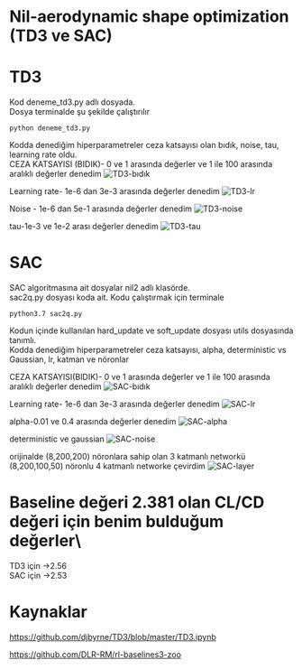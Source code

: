 # Nil-aerodynamic shape optimization (TD3 ve SAC)
# TD3
Kod deneme_td3.py adlı dosyada.\
Dosya terminalde şu şekilde çalıştırılır
```
python deneme_td3.py
```
Kodda denediğim hiperparametreler ceza katsayısı olan bıdık, noise, tau, learning rate oldu.\
CEZA KATSAYISI (BIDIK)- 0 ve 1 arasında değerler ve 1 ile 100 arasında aralıklı değerler denedim
![TD3-bıdık](https://user-images.githubusercontent.com/67866767/132174488-adfd79c7-d120-4717-9fd3-56aaa9bba15e.png)

Learning rate- 1e-6 dan 3e-3 arasında değerler denedim
![TD3-lr](https://user-images.githubusercontent.com/67866767/132174586-bfa4f1d5-daab-44f7-bbfd-acc5f754dc2c.png)


Noise - 1e-6 dan 5e-1 arasında değerler denedim
![TD3-noise](https://user-images.githubusercontent.com/67866767/132174711-0a6c339c-be61-4ed4-901b-0e5020871674.png)

tau-1e-3 ve 1e-2 arası değerler denedim
![TD3-tau](https://user-images.githubusercontent.com/67866767/132174766-afa5c1d2-a034-44ea-aaab-6606b3e23541.png)



# SAC
SAC algoritmasına ait dosyalar nil2 adlı klasörde. \
sac2q.py dosyası koda ait.
Kodu çalıştırmak için terminale
```
python3.7 sac2q.py
```
Kodun içinde kullanılan hard_update ve soft_update dosyası utils dosyasında tanımlı.\
Kodda denediğim hiperparametreler ceza katsayısı, alpha, deterministic vs Gaussian, lr, katman ve nöronlar

CEZA KATSAYISI(BIDIK)- 0 ve 1 arasında değerler ve 1 ile 100 arasında aralıklı değerler denedim
![SAC-bıdık](https://user-images.githubusercontent.com/67866767/132174969-2f6fa97d-1fac-4ec8-bd3b-405e8ee64f1a.png)

Learning rate- 1e-6 dan 3e-3 arasında değerler denedim
![SAC-lr](https://user-images.githubusercontent.com/67866767/132175058-7cf07ff3-48a7-4122-8ef4-a4a1208a935e.png)

alpha-0.01 ve 0.4 arasında değerler denedim
![SAC-alpha](https://user-images.githubusercontent.com/67866767/132175115-59fd4c99-dce2-4179-bf05-8372443df478.png)

deterministic ve gaussian
![SAC-noise](https://user-images.githubusercontent.com/67866767/132175223-8488eaf4-3373-4d58-9d1b-390371400a8e.png)
 
 orijinalde (8,200,200) nöronlara sahip olan 3 katmanlı networkü (8,200,100,50) nöronlu 4 katmanlı networke çevirdim
 ![SAC-layer](https://user-images.githubusercontent.com/67866767/132175313-57d50867-468c-4476-a597-5e7777d0ab5c.png)
 
 
# Baseline değeri 2.381 olan CL/CD değeri için benim bulduğum değerler\
TD3 için ->2.56\
SAC için ->2.53




# Kaynaklar
https://github.com/djbyrne/TD3/blob/master/TD3.ipynb

https://github.com/DLR-RM/rl-baselines3-zoo
